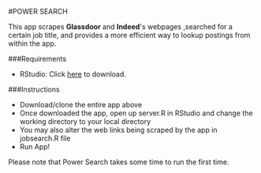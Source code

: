 #POWER SEARCH

This app scrapes **Glassdoor** and **Indeed**'s webpages ,searched for a certain job title, and provides a more efficient way to lookup postings from within the app.

###Requirements
* RStudio: Click [here](http://www.rstudio.com/products/rstudio/download/) to download.

###Instructions
* Download/clone the entire app above 
* Once downloaded the app, open up server.R in RStudio and change the working directory to your local directory
* You may also alter the web links being scraped by the app in jobsearch.R file
* Run App!

Please note that Power Search takes some time to run the first time.
